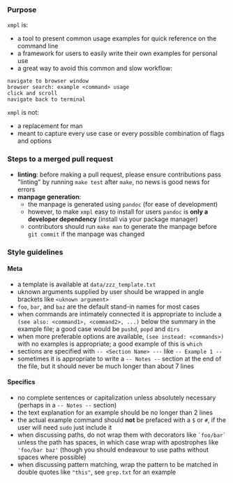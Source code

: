 
### Purpose
`xmpl` is:
- a tool to present common usage examples for quick reference on the
command line
- a framework for users to easily write their own examples for
personal use
- a great way to avoid this common and slow workflow:

```
navigate to browser window
browser search: example <command> usage
click and scroll
navigate back to terminal
```

`xmpl` is not:
- a replacement for man
- meant to capture every use case or every possible combination of
flags and options


### Steps to a merged pull request

- **linting**: before making a pull request, please ensure
contributions pass "linting" by running `make test` after `make`, no
news is good news for errors
- **manpage generation**:
    - the manpage is generated using `pandoc` (for ease of
    development)
    - however, to make `xmpl` easy to install for users `pandoc` is
    **only a developer dependency** (install via your package manager)
    - contributors should run `make man` to generate the manpage
    before `git commit` if the manpage was changed


### Style guidelines
#### Meta
- a template is available at `data/zzz_template.txt`
- uknown arguments supplied by user should be wrapped in angle
brackets like `<uknown argument>`
- `foo`, `bar`, and `baz` are the default stand-in names for most
cases
- when commands are intimately connected it is appropriate to include
a `(see also: <command1>, <command2>, ...)` below the summary in the
example file; a good case would be `pushd`, `popd` and `dirs` 
- when more preferable options are available, `(see instead:
<commands>)` with no examples is appropriate; a good example of this
is `which` 
- sections are specified with `-- <Section Name> ---` like
`-- Example 1 --`
- sometimes it is appropriate to write a `-- Notes --` section at the
end of the file, but it should never be much longer than about 7 lines

#### Specifics
- no complete sentences or capitalization unless absolutely necessary
(perhaps in a `-- Notes --` section)
- the text explanation for an example should be no longer than 2 lines
- the actual example command should **not** be prefaced with a `$` or
`#`, if the user will need `sudo` just include it
- when discussing paths, do not wrap them with decorators like
`` `foo/bar` `` unless the path has spaces, in which case wrap with
apostrophes like `'foo/bar baz'` (though you should endeavour to use
paths without spaces where possible)
- when discussing pattern matching, wrap the pattern to be matched
in double quotes like `"this"`, see `grep.txt` for an example

